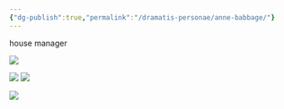 ```yaml
---
{"dg-publish":true,"permalink":"/dramatis-personae/anne-babbage/"}
---
```


house manager

![](https://i.imgur.com/8sEc6ie.jpeg)

![](https://i.imgur.com/taYLdat.jpeg)
![](https://i.imgur.com/fhWEydQ.png)

![](https://i.imgur.com/SbmmSy6.png)